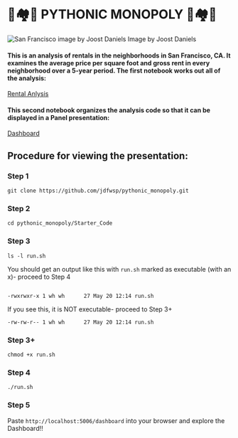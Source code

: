 # 🐍🏘️🎩 PYTHONIC MONOPOLY 🎩🏘️🐍
![San Francisco image by Joost Daniels](https://lp-cms-production.imgix.net/2019-06/9cf024dfd5c0bcb2b17f4785340145ea-san-francisco.jpg)
Image by Joost Daniels
#### This is an analysis of rentals in the neighborhoods in San Francisco, CA.  It examines the average price per square foot and gross rent in every neighborhood over a 5-year period.  The first notebook works out all of the analysis:
[Rental Anlysis](https://github.com/jdfwsp/pythonic_monopoly/blob/main/Starter_Code/rental_analysis.ipynb)

#### This second notebook organizes the analysis code so that it can be displayed in a Panel presentation:
[Dashboard](https://github.com/jdfwsp/pythonic_monopoly/blob/main/Starter_Code/dashboard.ipynb)

## Procedure for viewing the presentation:
### Step 1
```
git clone https://github.com/jdfwsp/pythonic_monopoly.git
```
### Step 2
```
cd pythonic_monopoly/Starter_Code
```
### Step 3
```
ls -l run.sh
```
You should get an output like this with ``run.sh`` marked as executable (with an x)- proceed to Step 4
```

-rwxrwxr-x 1 wh wh      27 May 20 12:14 run.sh
```
If you see this, it is NOT executable- proceed to Step 3+
```
-rw-rw-r-- 1 wh wh      27 May 20 12:14 run.sh
```
### Step 3+
```
chmod +x run.sh
```
### Step 4
```
./run.sh
```
### Step 5
Paste ``http://localhost:5006/dashboard`` into your browser and explore the Dashboard!!




